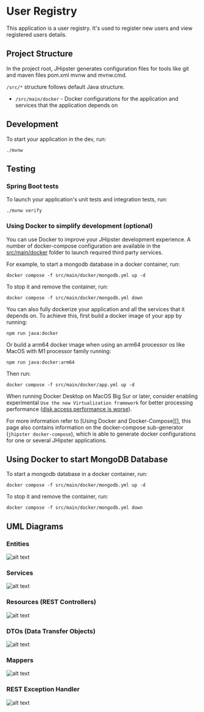 # User Registry

This application is a user registry. It's used to register new users and view registered users details.

## Project Structure

In the project root, JHipster generates configuration files for tools like git and maven files pom.xml mvnw and mvnw.cmd.

`/src/*` structure follows default Java structure.


- `/src/main/docker` - Docker configurations for the application and services that the application depends on

## Development

To start your application in the dev, run:

```
./mvnw
```


## Testing

### Spring Boot tests

To launch your application's unit tests and integration tests, run:

```
./mvnw verify
```

### Using Docker to simplify development (optional)

You can use Docker to improve your JHipster development experience. A number of docker-compose configuration are available in the [src/main/docker](src/main/docker) folder to launch required third party services.

For example, to start a mongodb database in a docker container, run:

```
docker compose -f src/main/docker/mongodb.yml up -d
```

To stop it and remove the container, run:

```
docker compose -f src/main/docker/mongodb.yml down
```

You can also fully dockerize your application and all the services that it depends on.
To achieve this, first build a docker image of your app by running:

```
npm run java:docker
```

Or build a arm64 docker image when using an arm64 processor os like MacOS with M1 processor family running:

```
npm run java:docker:arm64
```

Then run:

```
docker compose -f src/main/docker/app.yml up -d
```

When running Docker Desktop on MacOS Big Sur or later, consider enabling experimental `Use the new Virtualization framework` for better processing performance ([disk access performance is worse](https://github.com/docker/roadmap/issues/7)).

For more information refer to [Using Docker and Docker-Compose][], this page also contains information on the docker-compose sub-generator (`jhipster docker-compose`), which is able to generate docker configurations for one or several JHipster applications.

## Using Docker to start MongoDB Database

To start a mongodb database in a docker container, run:

```
docker compose -f src/main/docker/mongodb.yml up -d
```

To stop it and remove the container, run:

```
docker compose -f src/main/docker/mongodb.yml down
```


## UML Diagrams

### Entities

![alt text](https://i.ibb.co/kDB5jSL/entities.png)

### Services

![alt text](https://i.ibb.co/9pv7S5Z/services.png)

### Resources (REST Controllers)

![alt text](https://i.ibb.co/0YVTTVp/User-Resouce.png)

### DTOs (Data Transfer Objects)

![alt text](https://i.ibb.co/hMMTLwz/dtos.png)

### Mappers

![alt text](https://i.ibb.co/qsy6bTT/mappers.png)

### REST Exception Handler

![alt text](https://i.ibb.co/RcfGywf/Rest-Exception-Handler.png)
